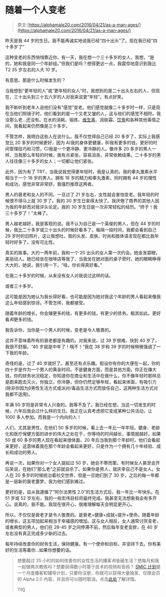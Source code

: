 # 随着一个人变老

> 原文:[https://alphamale20.com/2016/04/21/as-a-man-ages/](https://alphamale20.com/2016/04/21/as-a-man-ages/)

昨天是我 44 岁的生日。我不能再诚实地说我已经“四十出头”了。现在我已经“四十多岁了”

这种变老的东西悄悄靠近你。有一天，我在想一个三十多岁的女人，我想，“是的，她和我是同一个年龄组。”但我们是吗？想得更远一点，我震惊地意识到我比 T2 35 岁左右的人大 10 岁。

有意思。那是什么时候发生的？

当我想到“更年轻的人”或“更年轻的女人”时，我想到的是二十出头左右的人，但现在，三十出头到三十五六岁的人对我来说更“年轻”。有点好笑。

我不断听到老年人说他们没有“感觉”变老。他们感觉就像二十多岁时一样，只是现在当他们照镜子时，他们看到的是一个又老又皱的人，这与他们的感觉不相符。我没那么老...还没有。在水的消耗、锻炼、[维生素](https://calebjonesblog.com/vitamins/)、润肤霜、[饮食](https://calebjonesblog.com/carb-nite-diet/)和各种其他事情之间，我看起来仍然像是三十多岁。

不管怎样，我明白这些人在说什么。我不仅觉得自己已经 20 多岁了，实际上我感觉比 20 多岁的时候更好，因为 A)我的身体更健康，B)我有更多的钱，更好的时间管理技巧和习惯，C)我是一个更冷静、更冷静的人。像许多 20 多岁的男人一样，当我那么年轻的时候，我有点紧张，容易沮丧，非常依赖结果。二十多岁的男人往往像三十多岁的女人；一切都让他们紧张。

此外，因为有了 TRT，当我说我觉得更年轻时，我是认真的。我的睾丸激素水平相当于一个 18 岁的男人。拥有 18 岁的精力和睾丸激素，同时拥有 44 岁的理性和成功，感觉非常非常好。我强烈推荐这两者。

男人的衰老和女人的不同。一旦过了 21 岁左右，女性就会害怕变老。我年轻的时候恨不得马上就 30 岁了。我的 30 岁生日来得太快了。我厌倦了商界的其他人因为我的年龄而对我评头论足。我的 30 岁生日是一次非常轻松的经历。“终于！我三十多岁了！”太棒了。

男人越老越好，我是客观的说。我不认为自己是一个英俊的男人，但在 44 岁的时候，我比二十多岁或三十出头的时候好看多了。每隔一段时间，我都会看到自己 29 岁时的旧照片，这让我想吐。我的头发、皮肤、时尚和肢体语言现在都比我年轻时好多了。没有可比性。

真实的故事。大约一两年前，我和一个 20 出头的女人第一次约会。她金发碧眼，美丽动人。她已经坐在咖啡店等我了，当我坐在她对面的桌子旁时，她的眼睛睁得大大的，她说，我引用一下，“哇。你长得真好看。”

在我二十多岁的时候，从来没有女人对我说过这样的话。

或者三十多岁。

这可能是因为她认为我长得好看，也可能是因为她对我这个年龄的男人看起来像我这么年轻感到惊讶。不管怎样，我都接受。

随着年龄的增长，你会赚更多的钱，有更多的钱，有更少的债务。极其如此。更好看*和*更多的钱。

我告诉你，当你是一个男人的时候，变老是令人敬畏的。

这并不意味着所有的衰老都是有趣的。对我来说，过 39 岁很难。快到 40 岁了，我很不舒服。“40 岁就是中年了！哦不！”我在 38 岁和 39 岁的时候稍微强调了一下我的年龄。

奇怪的是，过了 40 岁就好了。甚至还有点乐趣。假设你有你的大便在一起，你的四十岁是作为一个男人的黄金时间。不是健身方面，而是其他方面。你正在赚大钱，你的财务状况稳定，你知道你在商业和生活中在做什么，你不像年轻时那样总是跑来跑去灭火，你独立，你冷静，但你仍然足够年轻，看起来体面，有吸引力(除非你因为β男性生活方式或派对/毒品生活方式而放任自己，这两种生活方式对我都不适用)。

年满 50 岁将是非常令人兴奋的。我等不及了。我已经在想，当这一切发生的时候，六年后我会过什么样的生日。我正在认真考虑把它变成某种公共活动，让 1000 多人参加。而我是一个内向的人！

人们，尤其是男性，在他们 50 多岁的时候，看上去一年比一年年轻。健身、老龄化和医疗保健方面的进步的伟大之处在于，你等待的时间越长，事情就越好。如果 50 或 60 多岁的男人现在看起来很体面，20 年后当我到那个年龄时，他们会看起来更好，这意味着我在那个年龄会看起来更好，只是作为一个拥有几十年经验、成长和成功的男人。

再说一次，如果你对一个女人提起过 50 岁，她会不寒而栗。有时候女人甚至会开玩笑说，在她们“那么老”之前就自杀了。如果你是男人，就庆幸自己不是女人。女人在 20 多岁的时候统治着社交世界，但是一旦她们到了 30 岁，之后的每一年都是一层新的衰老噩梦。我为他们感到难过。

更好的是，自从我遵循了“阿尔法男性 2.0”的生活方式后，我一年比一年快乐。在 51 岁或 52 岁左右，我的一些宏伟目标将最终完成。我甚至无法想象我会有多开心。说真的，我不能。我现在很开心，很难理解每天会明显更开心。

所以，不仅仅是衰老才是令人敬畏的。是衰老+健康+成就+提升+使命。随着年龄的增长，这五项加起来相当于幸福感的增加。这与女人相反，女人通常讨厌变老，或者典型的男人，他们在 28-45 岁之间停滞不前，然后每年变老变胖，在 40 岁左右没有真正完成多少新的过去。

每年持续改善你的财务生活，保持健康。有一个使命和目标，并坚持下去。你有美好的生活等着你...如果你想要的话。

> 想要超过 35 小时的如何改善你的女性生活的播客*和*金融生活？想每月和我一起做两次教练吗？想要获得数小时基于技术的视频和音频？ [SMIC 计划](https://alphamale20.kartra.com/page/vIL17)是一个月度播客和辅导计划，只要你注册，你就可以获得大量独家、仅限会员的 Alpha 2.0 内容，并且你可以随时取消。点击[此处](https://alphamale20.kartra.com/page/vIL17)了解详情。
> 
> T9】